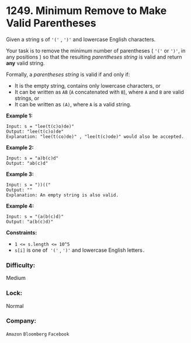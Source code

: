 # 1249. Minimum Remove to Make Valid Parentheses

Given a string s of `'('` , `')'` and lowercase English characters.
 
Your task is to remove the minimum number of parentheses ( `'('` or `')'`, in any positions ) so that the resulting *parentheses string* is valid and return **any** valid string.
 
Formally, a *parentheses string* is valid if and only if:
 
- It is the empty string, contains only lowercase characters, or
- It can be written as `AB` (`A` concatenated with `B`), where `A` and `B` are valid strings, or
- It can be written as `(A)`, where `A` is a valid string.

**Example 1:**

```
Input: s = "lee(t(c)o)de)"
Output: "lee(t(c)o)de"
Explanation: "lee(t(co)de)" , "lee(t(c)ode)" would also be accepted.
```
 
**Example 2:**

```
Input: s = "a)b(c)d"
Output: "ab(c)d"
```
 
**Example 3:**

```
Input: s = "))(("
Output: ""
Explanation: An empty string is also valid.
```
 
**Example 4:**

```
Input: s = "(a(b(c)d)"
Output: "a(b(c)d)"
```

**Constraints:**

- `1 <= s.length <= 10^5`
- `s[i]` is one of  `'('` , `')'` and lowercase English letters`.`

### Difficulty:
Medium 

### Lock:
Normal 

### Company:
`Amazon` `Bloomberg` `Facebook`
